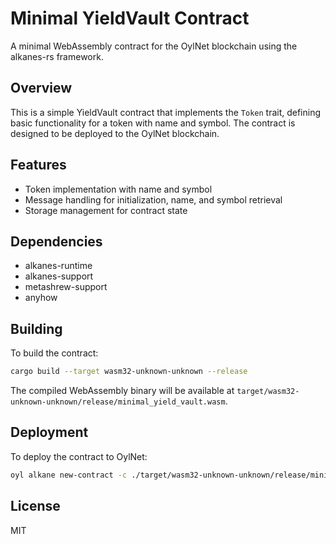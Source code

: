 # Minimal YieldVault Contract

A minimal WebAssembly contract for the OylNet blockchain using the alkanes-rs framework.

## Overview

This is a simple YieldVault contract that implements the `Token` trait, defining basic functionality for a token with name and symbol. The contract is designed to be deployed to the OylNet blockchain.

## Features

- Token implementation with name and symbol
- Message handling for initialization, name, and symbol retrieval
- Storage management for contract state

## Dependencies

- alkanes-runtime
- alkanes-support
- metashrew-support
- anyhow

## Building

To build the contract:

```bash
cargo build --target wasm32-unknown-unknown --release
```

The compiled WebAssembly binary will be available at `target/wasm32-unknown-unknown/release/minimal_yield_vault.wasm`.

## Deployment

To deploy the contract to OylNet:

```bash
oyl alkane new-contract -c ./target/wasm32-unknown-unknown/release/minimal_yield_vault.wasm -data 0 -p oylnet
```

## License

MIT
